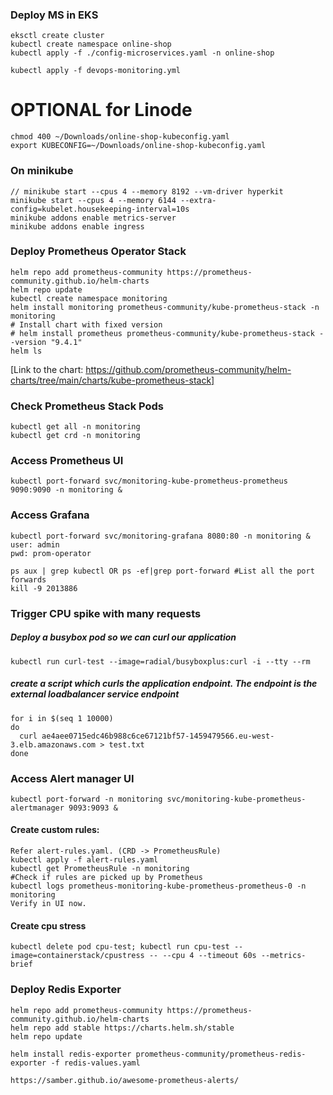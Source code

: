 ### Deploy MS in EKS
    eksctl create cluster
    kubectl create namespace online-shop
    kubectl apply -f ./config-microservices.yaml -n online-shop

    kubectl apply -f devops-monitoring.yml

# OPTIONAL for Linode
    chmod 400 ~/Downloads/online-shop-kubeconfig.yaml
    export KUBECONFIG=~/Downloads/online-shop-kubeconfig.yaml

### On minikube
    // minikube start --cpus 4 --memory 8192 --vm-driver hyperkit
    minikube start --cpus 4 --memory 6144 --extra-config=kubelet.housekeeping-interval=10s
    minikube addons enable metrics-server
    minikube addons enable ingress

### Deploy Prometheus Operator Stack
    helm repo add prometheus-community https://prometheus-community.github.io/helm-charts
    helm repo update
    kubectl create namespace monitoring
    helm install monitoring prometheus-community/kube-prometheus-stack -n monitoring
    # Install chart with fixed version
    # helm install prometheus prometheus-community/kube-prometheus-stack --version "9.4.1" 
    helm ls

[Link to the chart: https://github.com/prometheus-community/helm-charts/tree/main/charts/kube-prometheus-stack]

### Check Prometheus Stack Pods
    kubectl get all -n monitoring
    kubectl get crd -n monitoring

### Access Prometheus UI
    kubectl port-forward svc/monitoring-kube-prometheus-prometheus 9090:9090 -n monitoring &

### Access Grafana
    kubectl port-forward svc/monitoring-grafana 8080:80 -n monitoring &
    user: admin
    pwd: prom-operator

    ps aux | grep kubectl OR ps -ef|grep port-forward #List all the port forwards
    kill -9 2013886


### Trigger CPU spike with many requests

##### Deploy a busybox pod so we can curl our application 
    kubectl run curl-test --image=radial/busyboxplus:curl -i --tty --rm

##### create a script which curls the application endpoint. The endpoint is the external loadbalancer service endpoint
    for i in $(seq 1 10000)
    do
      curl ae4aee0715edc46b988c6ce67121bf57-1459479566.eu-west-3.elb.amazonaws.com > test.txt
    done

### Access Alert manager UI
    kubectl port-forward -n monitoring svc/monitoring-kube-prometheus-alertmanager 9093:9093 &

#### Create custom rules:
    Refer alert-rules.yaml. (CRD -> PrometheusRule)
    kubectl apply -f alert-rules.yaml
    kubectl get PrometheusRule -n monitoring
    #Check if rules are picked up by Prometheus 
    kubectl logs prometheus-monitoring-kube-prometheus-prometheus-0 -n monitoring
    Verify in UI now.


#### Create cpu stress
    kubectl delete pod cpu-test; kubectl run cpu-test --image=containerstack/cpustress -- --cpu 4 --timeout 60s --metrics-brief


### Deploy Redis Exporter
    helm repo add prometheus-community https://prometheus-community.github.io/helm-charts
    helm repo add stable https://charts.helm.sh/stable
    helm repo update

    helm install redis-exporter prometheus-community/prometheus-redis-exporter -f redis-values.yaml

    https://samber.github.io/awesome-prometheus-alerts/
    
